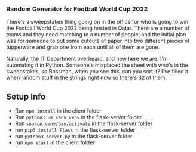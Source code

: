 ### Random Generator for Football World Cup 2022

There's a sweepstakes thing going on in the office for who is going to win the Football World Cup 2022 being hosted in Qatar. There are a number of teams and they need matching to a number of people, and the initial plan was for someone to put some cutouts of paper into two different pieces of tupperware and grab one from each until all of them are gone.

Naturally, the IT Department overheard, and now here we are. I'm automating it in Python. Someone's misplaced the sheet with who's in the sweepstakes, so Bossman, when you see this, can you sort it? I've filled it when random stuff in the strings right now so there's 32 of them.

## Setup Info

- Run `npm install` in the client folder
- Run `python3 -m venv venv` in the flask-server folder
- Run `source venv/bin/activate` in the flask-server folder
- run `pip3 install Flask` in the flask-server folder
- run `python3 server.py` in the flask-server folder
- run `npm start` in the client folder
